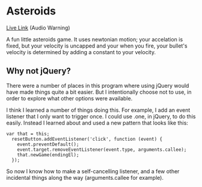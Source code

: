 # Asteroids
[Live Link](http://gconen.github.io/asteroids/) (Audio Warning)

A fun little asteroids game. It uses newtonian motion; 
your accelation is fixed, but your velocity is uncapped 
and your when you fire, your bullet's velocity is determined
by adding a constant to your velocity.
## Why not jQuery?
There were a number of places in this program where using jQuery
would have made things quite a bit easier. But I intentionally
choose not to use, in order to explore what other options were
available.

I think I learned a number of things doing this. For example,
I add an event listener that I only want to trigger once. I
could use .one, in jQuery, to do this easily. Instead I 
learned about and used a new pattern that looks like this:

```
var that = this;
  resetButton.addEventListener('click', function (event) {
    event.preventDefault();
    event.target.removeEventListener(event.type, arguments.callee);
    that.newGame(endingEl);
  });
```

So now I know how to make a self-cancelling listener, and a
few other incidental things along the way (arguments.callee
for example).
